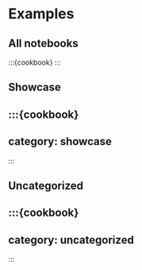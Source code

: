 # Examples

## All notebooks

:::{cookbook}
:::

## Showcase

:::{cookbook}
---
category: showcase
---
:::

## Uncategorized

:::{cookbook}
---
category: uncategorized
---
:::

